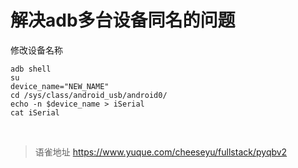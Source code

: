# 解决adb多台设备同名的问题
修改设备名称

```shell
adb shell
su
device_name="NEW_NAME"
cd /sys/class/android_usb/android0/
echo -n $device_name > iSerial
cat iSerial
```

<br>
  
> 语雀地址 https://www.yuque.com/cheeseyu/fullstack/pyqbv2